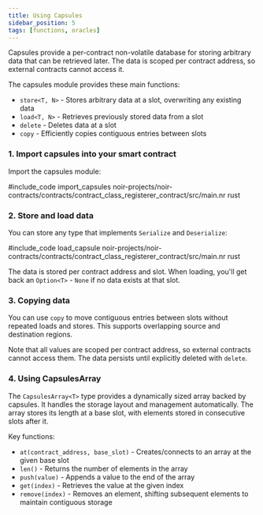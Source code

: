 ```yaml
---
title: Using Capsules
sidebar_position: 5
tags: [functions, oracles]
---
```


Capsules provide a per-contract non-volatile database for storing arbitrary data that can be retrieved later. The data is scoped per contract address, so external contracts cannot access it.

The capsules module provides these main functions:

- `store<T, N>` - Stores arbitrary data at a slot, overwriting any existing data
- `load<T, N>` - Retrieves previously stored data from a slot
- `delete` - Deletes data at a slot
- `copy` - Efficiently copies contiguous entries between slots

### 1. Import capsules into your smart contract

Import the capsules module:

#include_code import_capsules noir-projects/noir-contracts/contracts/contract_class_registerer_contract/src/main.nr rust

### 2. Store and load data

You can store any type that implements `Serialize` and `Deserialize`:

#include_code load_capsule noir-projects/noir-contracts/contracts/contract_class_registerer_contract/src/main.nr rust

The data is stored per contract address and slot. When loading, you'll get back an `Option<T>` - `None` if no data exists at that slot.

### 3. Copying data

You can use `copy` to move contiguous entries between slots without repeated loads and stores. This supports overlapping source and destination regions.

Note that all values are scoped per contract address, so external contracts cannot access them. The data persists until explicitly deleted with `delete`.

### 4. Using CapsulesArray

The `CapsulesArray<T>` type provides a dynamically sized array backed by capsules. It handles the storage layout and management automatically. The array stores its length at a base slot, with elements stored in consecutive slots after it.

Key functions:

- `at(contract_address, base_slot)` - Creates/connects to an array at the given base slot
- `len()` - Returns the number of elements in the array
- `push(value)` - Appends a value to the end of the array
- `get(index)` - Retrieves the value at the given index
- `remove(index)` - Removes an element, shifting subsequent elements to maintain contiguous storage

<!-- TODO: Document actual use case of CapsulesArray here once it's actually used. -->